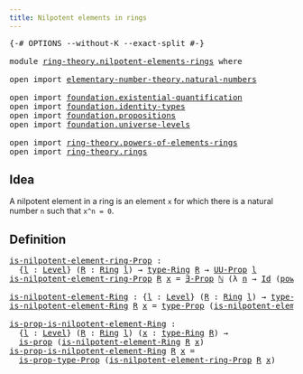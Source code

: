 ```yaml
---
title: Nilpotent elements in rings
---
```


<pre class="Agda"><a id="53" class="Symbol">{-#</a> <a id="57" class="Keyword">OPTIONS</a> <a id="65" class="Pragma">--without-K</a> <a id="77" class="Pragma">--exact-split</a> <a id="91" class="Symbol">#-}</a>

<a id="96" class="Keyword">module</a> <a id="103" href="ring-theory.nilpotent-elements-rings.html" class="Module">ring-theory.nilpotent-elements-rings</a> <a id="140" class="Keyword">where</a>

<a id="147" class="Keyword">open</a> <a id="152" class="Keyword">import</a> <a id="159" href="elementary-number-theory.natural-numbers.html" class="Module">elementary-number-theory.natural-numbers</a>

<a id="201" class="Keyword">open</a> <a id="206" class="Keyword">import</a> <a id="213" href="foundation.existential-quantification.html" class="Module">foundation.existential-quantification</a>
<a id="251" class="Keyword">open</a> <a id="256" class="Keyword">import</a> <a id="263" href="foundation.identity-types.html" class="Module">foundation.identity-types</a>
<a id="289" class="Keyword">open</a> <a id="294" class="Keyword">import</a> <a id="301" href="foundation.propositions.html" class="Module">foundation.propositions</a>
<a id="325" class="Keyword">open</a> <a id="330" class="Keyword">import</a> <a id="337" href="foundation.universe-levels.html" class="Module">foundation.universe-levels</a>

<a id="365" class="Keyword">open</a> <a id="370" class="Keyword">import</a> <a id="377" href="ring-theory.powers-of-elements-rings.html" class="Module">ring-theory.powers-of-elements-rings</a>
<a id="414" class="Keyword">open</a> <a id="419" class="Keyword">import</a> <a id="426" href="ring-theory.rings.html" class="Module">ring-theory.rings</a>
</pre>
## Idea

A nilpotent element in a ring is an element `x` for which there is a natural number `n` such that `x^n = 0`.

## Definition

<pre class="Agda"><a id="is-nilpotent-element-ring-Prop"></a><a id="591" href="ring-theory.nilpotent-elements-rings.html#591" class="Function">is-nilpotent-element-ring-Prop</a> <a id="622" class="Symbol">:</a>
  <a id="626" class="Symbol">{</a><a id="627" href="ring-theory.nilpotent-elements-rings.html#627" class="Bound">l</a> <a id="629" class="Symbol">:</a> <a id="631" href="Agda.Primitive.html#597" class="Postulate">Level</a><a id="636" class="Symbol">}</a> <a id="638" class="Symbol">(</a><a id="639" href="ring-theory.nilpotent-elements-rings.html#639" class="Bound">R</a> <a id="641" class="Symbol">:</a> <a id="643" href="ring-theory.rings.html#2551" class="Function">Ring</a> <a id="648" href="ring-theory.nilpotent-elements-rings.html#627" class="Bound">l</a><a id="649" class="Symbol">)</a> <a id="651" class="Symbol">→</a> <a id="653" href="ring-theory.rings.html#2808" class="Function">type-Ring</a> <a id="663" href="ring-theory.nilpotent-elements-rings.html#639" class="Bound">R</a> <a id="665" class="Symbol">→</a> <a id="667" href="foundation-core.propositions.html#1393" class="Function">UU-Prop</a> <a id="675" href="ring-theory.nilpotent-elements-rings.html#627" class="Bound">l</a>
<a id="677" href="ring-theory.nilpotent-elements-rings.html#591" class="Function">is-nilpotent-element-ring-Prop</a> <a id="708" href="ring-theory.nilpotent-elements-rings.html#708" class="Bound">R</a> <a id="710" href="ring-theory.nilpotent-elements-rings.html#710" class="Bound">x</a> <a id="712" class="Symbol">=</a> <a id="714" href="foundation.existential-quantification.html#1666" class="Function">∃-Prop</a> <a id="721" href="elementary-number-theory.natural-numbers.html#1530" class="Datatype">ℕ</a> <a id="723" class="Symbol">(λ</a> <a id="726" href="ring-theory.nilpotent-elements-rings.html#726" class="Bound">n</a> <a id="728" class="Symbol">→</a> <a id="730" href="foundation-core.identity-types.html#1767" class="Datatype">Id</a> <a id="733" class="Symbol">(</a><a id="734" href="ring-theory.powers-of-elements-rings.html#299" class="Function">power-Ring</a> <a id="745" href="ring-theory.nilpotent-elements-rings.html#708" class="Bound">R</a> <a id="747" href="ring-theory.nilpotent-elements-rings.html#726" class="Bound">n</a> <a id="749" href="ring-theory.nilpotent-elements-rings.html#710" class="Bound">x</a><a id="750" class="Symbol">)</a> <a id="752" class="Symbol">(</a><a id="753" href="ring-theory.rings.html#5170" class="Function">zero-Ring</a> <a id="763" href="ring-theory.nilpotent-elements-rings.html#708" class="Bound">R</a><a id="764" class="Symbol">))</a>

<a id="is-nilpotent-element-Ring"></a><a id="768" href="ring-theory.nilpotent-elements-rings.html#768" class="Function">is-nilpotent-element-Ring</a> <a id="794" class="Symbol">:</a> <a id="796" class="Symbol">{</a><a id="797" href="ring-theory.nilpotent-elements-rings.html#797" class="Bound">l</a> <a id="799" class="Symbol">:</a> <a id="801" href="Agda.Primitive.html#597" class="Postulate">Level</a><a id="806" class="Symbol">}</a> <a id="808" class="Symbol">(</a><a id="809" href="ring-theory.nilpotent-elements-rings.html#809" class="Bound">R</a> <a id="811" class="Symbol">:</a> <a id="813" href="ring-theory.rings.html#2551" class="Function">Ring</a> <a id="818" href="ring-theory.nilpotent-elements-rings.html#797" class="Bound">l</a><a id="819" class="Symbol">)</a> <a id="821" class="Symbol">→</a> <a id="823" href="ring-theory.rings.html#2808" class="Function">type-Ring</a> <a id="833" href="ring-theory.nilpotent-elements-rings.html#809" class="Bound">R</a> <a id="835" class="Symbol">→</a> <a id="837" href="foundation-core.universe-levels.html#235" class="Primitive">UU</a> <a id="840" href="ring-theory.nilpotent-elements-rings.html#797" class="Bound">l</a>
<a id="842" href="ring-theory.nilpotent-elements-rings.html#768" class="Function">is-nilpotent-element-Ring</a> <a id="868" href="ring-theory.nilpotent-elements-rings.html#868" class="Bound">R</a> <a id="870" href="ring-theory.nilpotent-elements-rings.html#870" class="Bound">x</a> <a id="872" class="Symbol">=</a> <a id="874" href="foundation-core.propositions.html#1495" class="Function">type-Prop</a> <a id="884" class="Symbol">(</a><a id="885" href="ring-theory.nilpotent-elements-rings.html#591" class="Function">is-nilpotent-element-ring-Prop</a> <a id="916" href="ring-theory.nilpotent-elements-rings.html#868" class="Bound">R</a> <a id="918" href="ring-theory.nilpotent-elements-rings.html#870" class="Bound">x</a><a id="919" class="Symbol">)</a>

<a id="is-prop-is-nilpotent-element-Ring"></a><a id="922" href="ring-theory.nilpotent-elements-rings.html#922" class="Function">is-prop-is-nilpotent-element-Ring</a> <a id="956" class="Symbol">:</a>
  <a id="960" class="Symbol">{</a><a id="961" href="ring-theory.nilpotent-elements-rings.html#961" class="Bound">l</a> <a id="963" class="Symbol">:</a> <a id="965" href="Agda.Primitive.html#597" class="Postulate">Level</a><a id="970" class="Symbol">}</a> <a id="972" class="Symbol">(</a><a id="973" href="ring-theory.nilpotent-elements-rings.html#973" class="Bound">R</a> <a id="975" class="Symbol">:</a> <a id="977" href="ring-theory.rings.html#2551" class="Function">Ring</a> <a id="982" href="ring-theory.nilpotent-elements-rings.html#961" class="Bound">l</a><a id="983" class="Symbol">)</a> <a id="985" class="Symbol">(</a><a id="986" href="ring-theory.nilpotent-elements-rings.html#986" class="Bound">x</a> <a id="988" class="Symbol">:</a> <a id="990" href="ring-theory.rings.html#2808" class="Function">type-Ring</a> <a id="1000" href="ring-theory.nilpotent-elements-rings.html#973" class="Bound">R</a><a id="1001" class="Symbol">)</a> <a id="1003" class="Symbol">→</a>
  <a id="1007" href="foundation-core.propositions.html#1309" class="Function">is-prop</a> <a id="1015" class="Symbol">(</a><a id="1016" href="ring-theory.nilpotent-elements-rings.html#768" class="Function">is-nilpotent-element-Ring</a> <a id="1042" href="ring-theory.nilpotent-elements-rings.html#973" class="Bound">R</a> <a id="1044" href="ring-theory.nilpotent-elements-rings.html#986" class="Bound">x</a><a id="1045" class="Symbol">)</a>
<a id="1047" href="ring-theory.nilpotent-elements-rings.html#922" class="Function">is-prop-is-nilpotent-element-Ring</a> <a id="1081" href="ring-theory.nilpotent-elements-rings.html#1081" class="Bound">R</a> <a id="1083" href="ring-theory.nilpotent-elements-rings.html#1083" class="Bound">x</a> <a id="1085" class="Symbol">=</a>
  <a id="1089" href="foundation-core.propositions.html#1562" class="Function">is-prop-type-Prop</a> <a id="1107" class="Symbol">(</a><a id="1108" href="ring-theory.nilpotent-elements-rings.html#591" class="Function">is-nilpotent-element-ring-Prop</a> <a id="1139" href="ring-theory.nilpotent-elements-rings.html#1081" class="Bound">R</a> <a id="1141" href="ring-theory.nilpotent-elements-rings.html#1083" class="Bound">x</a><a id="1142" class="Symbol">)</a>
</pre>